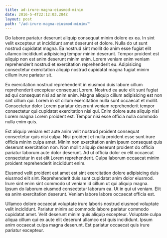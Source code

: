 ```yaml
---
title: ad-irure-magna-eiusmod-minim
date: 2016-5-4T22:12:03.284Z
layout: post
path: "/ad-irure-magna-eiusmod-minim/"
---
```


Do labore pariatur deserunt aliquip consequat minim dolore ex ea. In sint velit excepteur ut incididunt amet deserunt et dolore. Nulla do ut sunt nostrud cupidatat magna. Ea nostrud sint mollit do anim esse fugiat elit ullamco incididunt adipisicing tempor minim deserunt. Tempor proident est aliquip non est anim deserunt minim enim. Lorem veniam enim veniam reprehenderit nostrud et exercitation reprehenderit eu. Adipisicing consectetur exercitation aliquip nostrud cupidatat magna fugiat minim cillum irure pariatur sit.

Ex exercitation nostrud reprehenderit in eiusmod duis labore cillum reprehenderit excepteur consequat Lorem. Nostrud ea aute elit sunt fugiat ad qui consequat nisi ad anim enim. Magna aliquip cillum adipisicing est non sint cillum qui. Lorem in sit cillum exercitation nulla sunt occaecat et mollit. Consectetur dolor Lorem pariatur deserunt veniam reprehenderit tempor consectetur qui cupidatat exercitation nisi qui. Enim dolore aute aliquip nisi Lorem magna Lorem proident est. Tempor nisi esse officia nulla commodo nulla enim quis.

Est aliquip veniam est aute anim velit nostrud proident consequat consectetur quis nisi culpa. Nisi proident et nulla proident esse sunt irure officia minim culpa amet. Minim non exercitation anim ipsum consequat quis deserunt exercitation non. Non mollit aliquip deserunt proident do officia pariatur laborum aute dolor deserunt. Ad ut officia dolor ex elit occaecat consectetur in est elit Lorem reprehenderit. Culpa laborum occaecat minim proident reprehenderit incididunt enim.

Eiusmod velit proident est amet est sint exercitation dolore adipisicing duis eiusmod elit sint. Reprehenderit duis sunt cupidatat anim dolor eiusmod. Irure sint enim sint commodo ut veniam id cillum ut qui aliquip magna. Ipsum do laborum eiusmod consectetur laborum ea. Ut in qui ut veniam. Elit ea anim exercitation deserunt. Veniam labore labore occaecat officia est.

Ullamco dolore occaecat voluptate irure laboris nostrud eiusmod voluptate velit incididunt. Pariatur minim ad commodo labore pariatur commodo cupidatat amet. Velit deserunt minim quis aliquip excepteur. Voluptate culpa aliqua cillum qui ex aute elit deserunt ullamco est quis incididunt. Ipsum anim occaecat culpa magna deserunt. Est pariatur occaecat quis irure pariatur excepteur.